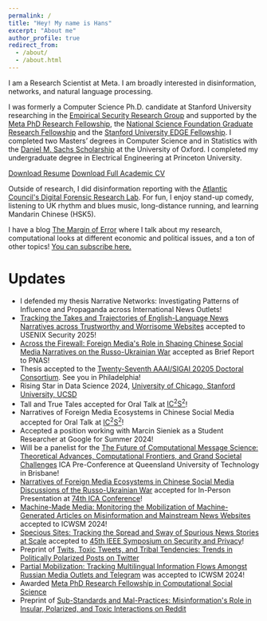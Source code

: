 ```yaml
---
permalink: /
title: "Hey! My name is Hans"
excerpt: "About me"
author_profile: true
redirect_from: 
  - /about/
  - /about.html
---
```


I am a Research Scientist at Meta.  I am broadly interested in disinformation, networks, and natural language processing. 

I was formerly a Computer Science Ph.D. candidate at Stanford University researching in the [Empirical Security Research Group](https://esrg.stanford.edu/) and supported by the [Meta PhD Research Fellowship](https://research.facebook.com/blog/2023/4/announcing-the-2023-meta-research-phd-fellowship-award-winners/), the [National Science Foundation Graduate Research Fellowship](https://www.nsfgrfp.org/) and the [Stanford University EDGE Fellowship](https://vpge.stanford.edu/fellowships-funding/enhancing-diversity-graduate/details). I completed two Masters’ degrees in Computer Science and in Statistics with the [Daniel M. Sachs Scholarship](https://sachs.princeton.edu/) at the University of Oxford. I completed my undergraduate degree in Electrical Engineering at Princeton University.

[Download Resume](https://www.hanshanley.com/files/HansWAHanley_Resume.pdf)
[Download Full Academic CV](https://www.hanshanley.com/files/Hans_WA_Hanley_CV.pdf)

Outside of research, I did disinformation reporting with the [Atlantic Council's Digital Forensic Research Lab](https://www.atlanticcouncil.org/programs/digital-forensic-research-lab/). For fun, I enjoy stand-up comedy, listening to UK rhythm and blues music, long-distance running, and learning Mandarin Chinese (HSK5).

I have a blog [The Margin of Error](https://www.themarginoferror.com/) where I talk about my research, computational looks at different economic and political issues, and a ton of other topics! [You can subscribe here.](https://docs.google.com/forms/d/e/1FAIpQLSeHPhVHdJ0xdCYq3wDYjkOIxgVdErP4qszNOBQYrnyzTz3xyQ/viewform)


Updates
======
* I defended my thesis Narrative Networks: Investigating Patterns of Influence and Propaganda across International News Outlets!
* [Tracking the Takes and Trajectories of English-Language News Narratives across Trustworthy and Worrisome Websites](https://www.hanshanley.com/files/Tracking_Takes.pdf) accepted to USENIX Security 2025!
* [Across the Firewall: Foreign Media's Role in Shaping Chinese Social Media Narratives on the Russo-Ukrainian War](https://www.pnas.org/doi/10.1073/pnas.2420607122) accepted as Brief Report to PNAS!
* Thesis accepted to the [Twenty-Seventh AAAI/SIGAI  20205 Doctoral Consortium](https://aaai.org/conference/aaai/aaai-25/doctoral-consortium-call/). See you in Philadelphia!
* Rising Star in Data Science 2024, [University of Chicago, Stanford University, UCSD](https://datascience.uchicago.edu/research/postdoctoral-programs/rising-stars/)
* Tall and True Tales accepted for Oral Talk at [IC<sup>2</sup>S<sup>2</sup>](https://ic2s2-2024.org/)!
* Narratives of Foreign Media Ecosystems in Chinese Social Media accepted for Oral Talk at [IC<sup>2</sup>S<sup>2</sup>](https://ic2s2-2024.org/)!
* Accepted a position working with Marcin Sieniek as a Student Researcher at Google for Summer 2024!
* Will be a panelist for the [The Future of Computational Message Science: Theoretical Advances, Computational Frontiers, and Grand Societal Challenges]() ICA Pre-Conference at Queensland University of Technology in Brisbane!
* [Narratives of Foreign Media Ecosystems in Chinese Social Media Discussions of the Russo-Ukrainian War]() accepted for In-Person Presentation at [74th ICA Conference](https://www.icahdq.org/mpage/ica24)!
* [Machine-Made Media: Monitoring the Mobilization of Machine-Generated Articles on Misinformation and Mainstream News Websites](https://www.hanshanley.com/files/machine_made.pdf) accepted to ICWSM 2024!
* [Specious Sites: Tracking the Spread and Sway of Spurious News Stories at Scale](https://www.hanshanley.com/files/Specious_Sites.pdf) accepted to [45th IEEE Symposium on Security and Privacy](https://sp2024.ieee-security.org/)!
* Preprint of [Twits, Toxic Tweets, and Tribal Tendencies: Trends in Politically Polarized Posts on Twitter](https://www.hanshanley.com/files/CSCW_Twits.pdf)
* [Partial Mobilization: Tracking Multilingual Information Flows Amongst Russian Media Outlets and Telegram](https://www.hanshanley.com/files/ICWSM_Partial_Mobilization.pdf) was accepted to ICWSM 2024! 
* Awarded [Meta PhD Research Fellowship in Computational Social Science](https://research.facebook.com/blog/2023/4/announcing-the-2023-meta-research-phd-fellowship-award-winners/)
* Preprint of [Sub-Standards and Mal-Practices: Misinformation's Role in Insular, Polarized, and Toxic Interactions on Reddit](https://www.hanshanley.com/files/Sub_Standards_and_Mal_Practices.pdf)
